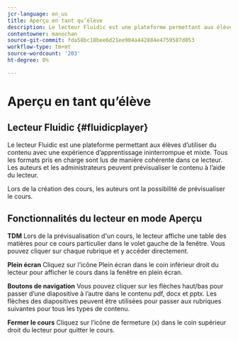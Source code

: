 ```yaml
---
jcr-language: en_us
title: Aperçu en tant qu’élève
description: Le lecteur Fluidic est une plateforme permettant aux élèves d’utiliser du contenu avec une expérience d’apprentissage ininterrompue et mixte. Tous les formats pris en charge sont lus de manière cohérente dans ce lecteur. Les auteurs et les administrateurs peuvent prévisualiser le contenu à l’aide du lecteur.
contentowner: manochan
source-git-commit: fda58bc18bee6d21ee904a442884e4759587d053
workflow-type: tm+mt
source-wordcount: '203'
ht-degree: 0%

---
```




# Aperçu en tant qu’élève

## Lecteur Fluidic {#fluidicplayer}

Le lecteur Fluidic est une plateforme permettant aux élèves d’utiliser du contenu avec une expérience d’apprentissage ininterrompue et mixte. Tous les formats pris en charge sont lus de manière cohérente dans ce lecteur. Les auteurs et les administrateurs peuvent prévisualiser le contenu à l’aide du lecteur.

Lors de la création des cours, les auteurs ont la possibilité de prévisualiser le cours.

## Fonctionnalités du lecteur en mode Aperçu

**TDM** Lors de la prévisualisation d&#39;un cours, le lecteur affiche une table des matières pour ce cours particulier dans le volet gauche de la fenêtre. Vous pouvez cliquer sur chaque rubrique et y accéder directement.

**Plein écran** Cliquez sur l&#39;icône Plein écran dans le coin inférieur droit du lecteur pour afficher le cours dans la fenêtre en plein écran.

**Boutons de navigation** Vous pouvez cliquer sur les flèches haut/bas pour passer d’une diapositive à l’autre dans le contenu pdf, docx et pptx. Les flèches des diapositives peuvent être utilisées pour passer aux rubriques suivantes pour tous les types de contenu.

**Fermer le cours** Cliquez sur l’icône de fermeture (x) dans le coin supérieur droit du lecteur pour quitter le cours.
